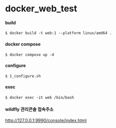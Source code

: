 # docker_web_test


#### build

```shell
$ docker build -t web:1 --platform linux/amd64 .
```

#### docker compose

```shell
$ docker compose up -d
```


#### configure

```shell
$ 1_configure.sh
```

#### exec

```shell
$ docker exec -it web /bin/bash
```

#### wildfly 관리콘솔 접속주소 
http://127.0.0.1:9990/console/index.html